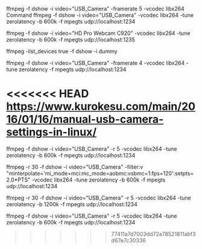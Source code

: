ffmpeg -f dshow -i video="USB_Camera" -framerate 5 -vcodec libx264
 Command
 ffmpeg -f dshow -i video="USB_Camera" -vcodec libx264 -tune zerolatency -b 600k -f mpegts udp://localhost:1234

 ffmpeg -f dshow -i video="HD Pro Webcam C920" -vcodec libx264 -tune zerolatency -b 600k -f mpegts udp://localhost:1235


 ffmpeg -list_devices true -f dshow -i dummy

 ffmpeg -f dshow -i video="USB_Camera" -framerate 4 -vcodec libx264 -tune zerolatency -f mpegts udp://localhost:1234

<<<<<<< HEAD
https://www.kurokesu.com/main/2016/01/16/manual-usb-camera-settings-in-linux/
=======
ffmpeg -f dshow -i video="USB_Camera" -r 5 -vcodec libx264 -tune zerolatency -b 600k -f mpegts udp://localhost:1234

ffmpeg -r 30 -f dshow -i video="USB_Camera" -filter:v "minterpolate='mi_mode=mci:mc_mode=aobmc:vsbmc=1:fps=120':setpts=2.0*PTS" -vcodec libx264 -tune zerolatency -b 600k -f mpegts udp://localhost:1234


ffmpeg -r 30 -f dshow -i video="USB_Camera" -r 5 -vcodec libx264 -tune zerolatency -b 1200k -f mpegts udp://localhost:1234

ffmpeg -f dshow -i video="USB_Camera" -r 5  -vcodec libx264 -tune zerolatency -b 600k -f mpegts udp://localhost:1234
>>>>>>> 77411a7d7003dd72a78521811abf3d67e7c30336
